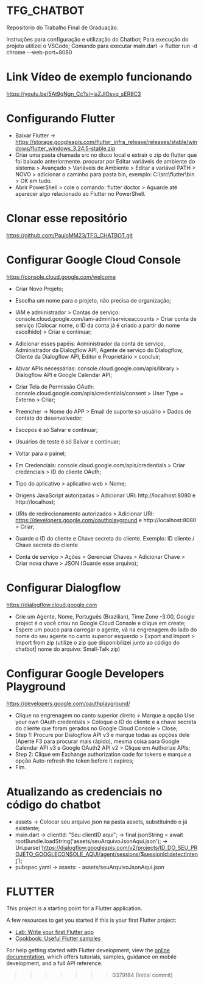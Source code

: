 # TFG_CHATBOT
Repositório do Trabalho Final de Graduação.

Instruções para configuração e utilização do Chatbot;
Para execução do projeto utilizei o VSCode;
Comando para executar main.dart -> flutter run -d chrome --web-port=8080

# Link Vídeo de exemplo funcionando
https://youtu.be/5At9qNgn_Cc?si=jaZJIOsvq_sER8C3

# Configurando Flutter
- Baixar Flutter -> https://storage.googleapis.com/flutter_infra_release/releases/stable/windows/flutter_windows_3.24.5-stable.zip
- Criar uma pasta chamada src no disco local e extrair o zip do flutter que foi baixado anteriormente.
procurar por Editar variáveis de ambiente do sistema > Avançado > Variáveis de Ambiente > Editar a variável PATH > NOVO > adicionar o caminho para pasta bin, exemplo: C:\src\flutter\bin > OK em tudo.
- Abrir PowerShell > cole o comando: flutter doctor > Aguarde até aparecer algo relacionado ao Flutter no PowerShell.

# Clonar esse repositório
https://github.com/PauloMM23/TFG_CHATBOT.git

# Configurar Google Cloud Console
https://console.cloud.google.com/welcome
- Criar Novo Projeto;
- Escolha um nome para o projeto, não precisa de organização;
- IAM e administrador > Contas de serviço: console.cloud.google.com/iam-admin/serviceaccounts > Criar conta de serviço (Colocar nome, o ID da conta já é criado a partir do nome escolhido) > Criar e continuar;
- Adicionar esses papéis: Administrador da conta de serviço, Administrador da Dialogflow API, Agente de serviço do Dialogflow, Cliente da Dialogflow API, Editor e Proprietário > concluir;

- Ativar APIs necessárias: console.cloud.google.com/apis/library > Dialogflow API e Google Calendar API;

- Criar Tela de Permissão OAuth: console.cloud.google.com/apis/credentials/consent > User Type = Externo > Criar;
- Preencher -> Nome do APP > Email de suporte so usuário > Dados de contato do desenvolvedor;
- Escopos é só Salvar e continuar;
- Usuários de teste é só Salvar e continuar;
- Voltar para o painel;

- Em Credenciais: console.cloud.google.com/apis/credentials > Criar credenciais > ID do cliente OAuth;
- Tipo do aplicativo > aplicativo web > Nome;
- Origens JavaScript autorizadas > Adicionar URl: http://localhost:8080 e http://localhost;
- URIs de redirecionamento autorizados > Adicionar URl: https://developers.google.com/oauthplayground e http://localhost:8080 > Criar;
- Guarde o ID do cliente e Chave secreta do cliente. Exemplo: ID cliente / Chave secreta do cliente

- Conta de serviço > Ações > Gerenciar Chaves > Adicionar Chave > Criar nova chave > JSON (Guarde esse arquivo);

# Configurar Dialogflow
https://dialogflow.cloud.google.com
- Crie um Agente, Nome, Português (Brazilian), Time Zone -3:00, Google project é o você criou no Google Cloud Console e clique em create;
- Espere um pouco para carregar o agente, vá na engrenagem do lado do nome do seu agente no canto superior esquerdo > Export and Import > Import from zip (utilize o zip que disponibilizei junto ao código do chatbot| nome do arquivo: Small-Talk.zip)

# Configurar Google Developers Playground
https://developers.google.com/oauthplayground/
- Clique na engrenagem no canto superior direito > Marque a opção Use your own OAuth credentials > Coloque o ID do cliente e a chave secreta do cliente que foram gerados no Google Cloud Console > Close;
- Step 1: Procure por Dialogflow API v3 e marque todas as opções dele (Aperte F3 para procurar mais rápido), mesma coisa para Google Calendar API v3 e Google OAuth2 API v2 > Clique em Authorize APIs;
- Step 2: Clique em Exchange authorization code for tokens e marque a opção Auto-refresh the token before it expires;
- Fim.

# Atualizando as credenciais no código do chatbot
- assets -> Colocar seu arquivo json na pasta assets, substituindo o já existente;
- main.dart -> clientId: "Seu clientID aqui";
            -> final jsonString = await rootBundle.loadString('assets/seuArquivoJsonAqui.json');
            -> Uri.parse('https://dialogflow.googleapis.com/v2/projects/ID_DO_SEU_PROJETO_GOOGLECONSOLE_AQUI/agent/sessions/$sessionId:detectIntent');
- pubspec.yaml -> assets:
                    - assets/seuArquivoJsonAqui.json



# FLUTTER

This project is a starting point for a Flutter application.

A few resources to get you started if this is your first Flutter project:

- [Lab: Write your first Flutter app](https://docs.flutter.dev/get-started/codelab)
- [Cookbook: Useful Flutter samples](https://docs.flutter.dev/cookbook)

For help getting started with Flutter development, view the
[online documentation](https://docs.flutter.dev/), which offers tutorials,
samples, guidance on mobile development, and a full API reference.
>>>>>>> 0379f84 (Initial commit)

